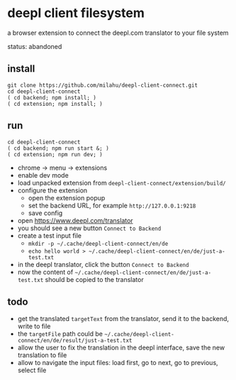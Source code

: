 # deepl client filesystem

a browser extension to
connect the deepl.com translator to your file system

status: abandoned

## install

```
git clone https://github.com/milahu/deepl-client-connect.git
cd deepl-client-connect
( cd backend; npm install; )
( cd extension; npm install; )
```

## run

```
cd deepl-client-connect
( cd backend; npm run start &; )
( cd extension; npm run dev; )
```

* chrome -> menu -> extensions
* enable dev mode
* load unpacked extension from `deepl-client-connect/extension/build/`
* configure the extension
  * open the extension popup
  * set the backend URL, for example `http://127.0.0.1:9218`
  * save config
* open https://www.deepl.com/translator
* you should see a new button `Connect to Backend`
* create a test input file
  * `mkdir -p ~/.cache/deepl-client-connect/en/de`
  * `echo hello world > ~/.cache/deepl-client-connect/en/de/just-a-test.txt`
* in the deepl translator, click the button `Connect to Backend`
* now the content of `~/.cache/deepl-client-connect/en/de/just-a-test.txt` should be copied to the translator

## todo

* get the translated `targetText` from the translator, send it to the backend, write to file
* the `targetFile` path could be `~/.cache/deepl-client-connect/en/de/result/just-a-test.txt`
* allow the user to fix the translation in the deepl interface, save the new translation to file
* allow to navigate the input files: load first, go to next, go to previous, select file
